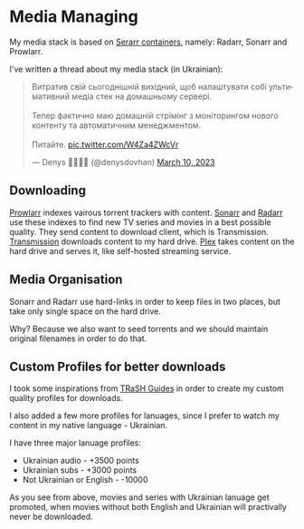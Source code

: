 # Media Managing

My media stack is based on [Serarr containers](https://wiki.servarr.com/), namely: Radarr, Sonarr and Prowlarr.

I've written a thread about my media stack (in Ukrainian):

<blockquote class="twitter-tweet"><p lang="uk" dir="ltr">Витратив свій сьогоднішній вихідний, щоб налаштувати собі ультимативний медіа стек на домашньому сервері. <br><br>Тепер фактично маю домашній стрімінг з моніторингом нового контенту та автоматичним менеджментом.<br><br>Питайте. <a href="https://t.co/W4Za4ZWcVr">pic.twitter.com/W4Za4ZWcVr</a></p>&mdash; Denys 👨‍💻🇺🇦 (@denysdovhan) <a href="https://twitter.com/denysdovhan/status/1634305295512944640?ref_src=twsrc%5Etfw">March 10, 2023</a></blockquote>

## Downloading

[Prowlarr](https://github.com/Prowlarr/Prowlarr) indexes vairous torrent trackers with content. [Sonarr](https://sonarr.tv) and [Radarr](https://radarr.video) use these indexes to find new TV series and movies in a best possible quality. They send content to download client, which is Transmission. [Transmission](https://transmissionbt.com/) downloads content to my hard drive. [Plex](https://plex.tv) takes content on the hard drive and serves it, like self-hosted streaming service.

## Media Organisation

Sonarr and Radarr use hard-links in order to keep files in two places, but take only single space on the hard drive.

Why? Because we also want to seed torrents and we should maintain original filenames in order to do that.

## Custom Profiles for better downloads

I took some inspirations from [TRaSH Guides](https://trash-guides.info) in order to create my custom quality profiles for downloads.

I also added a few more profiles for lanuages, since I prefer to watch my content in my native language - Ukrainian.

I have three major lanuage profiles:

- Ukrainian audio - +3500 points
- Ukrainian subs - +3000 points
- Not Ukrainian or English - -10000

As you see from above, movies and series with Ukrainian lanuage get promoted, when movies without both English and Ukrainian will practivally never be downloaded.

